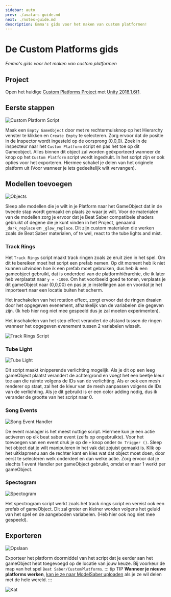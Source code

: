 ```yaml
---
sidebar: auto
prev: ./avatars-guide.md
next: ./notes-guide.md
description: Emma's gids voor het maken van custom platformen!
---
```


# De Custom Platforms gids
_Emma's gids voor het maken van custom platformen_

## Project
Open het huidige [Custom Platforms Project](https://github.com/affederaffe/CustomPlatformsUnityProject/releases/) met [Unity 2018.1.6f1](https://download.unity3d.com/download_unity/57cc34175ccf/Windows64EditorInstaller/UnitySetup64-2018.1.6f1.exe).

## Eerste stappen
![Custom Platform Script](~@images/models/platforms/CustomPlatformScript.png)

Maak een `Empty GameObject` door met re rechtermuisknop op het Hierarchy venster te klikken en `Create Empty` te selecteren. Zorg ervoor dat de positie in de Inspector wordt ingesteld op de oorsprong (0,0,0). Zoek in de inspecteur naar het `Custom Platform` script en pas het toe op dit Gameobject. Alles binnen dit object zal worden geëxporteerd wanneer de knop op het `Custom Platform` script wordt ingedrukt. In het script zijn er ook opties voor het exporteren. Hiermee schakel je delen van het originele platform uit (Voor wanneer je iets gedeeltelijk wilt vervangen).

## Modellen toevoegen
![Objects](~@images/models/platforms/Objects.png)

Sleep alle modellen die je wilt in je Platform naar het GameObject dat in de tweede stap wordt gemaakt en plaats ze waar je wilt. Voor de materialen van de modellen zorg je ervoor dat je Beat Saber compatibele shaders gebruikt of degene die je kunt vinden in het Project, genaamd `_dark_replace` en `_glow_replace`. Dit zijn custom materialen die werken zoals de Beat Saber materialen, of te wel, react to the tube lights and mist.

### Track Rings
Het `Track Rings` script maakt track ringen zoals ze eruit zien in het spel. Om dit te bereiken moet het script een prefab nemen. Op dit moment heb ik niet kunnen uitvinden hoe ik een prefab moet gebruiken, dus heb ik een gameobject gebruikt, dat is onderdeel van de platformhiërarchie, die ik later heb verplaatst naar `y = -1000`. Om het voorbeeld goed te tonen, verplaats je dit gameObject naar (0,0,00) en pas je je instellingen aan en voordat je het importeert naar een locatie buiten het scherm.

Het inschakelen van het rotation effect, zorgt ervoor dat de ringen draaien door het opgegeven evenement, afhankelijk van de variabelen die gegeven zijn. (Ik heb hier nog niet mee gespeeld dus je zal moeten experimenten).

Het inschakelen van het step effect verandert de afstand tussen de ringen wanneer het opgegeven evenement tussen 2 variabelen wisselt.

![Track Rings Script](~@images/models/platforms/TrackRingsScript.png)

### Tube Light
![Tube Light](~@images/models/platforms/TubeLightScript.png)

Dit script maakt knipperende verlichting mogelijk. Als je dit op een leeg gameObject plaatst verandert de achtergrond en voegt het een beetje kleur toe aan die ruimte volgens de IDs van de verlichting. Als er ook een mesh renderer op staat, zal het de kleur van de mesh aanpassen volgens de IDs van de verlichting. Als je dit gebruikt is er een color adding nodig, dus ik verander de grootte van het script naar 0.

### Song Events
![Song Event Handler](~@images/models/platforms/SongEventHandler.png)

De event manager is het meest nuttige script. Hiermee kun je een actie activeren op elk beat saber event (zelfs op ongebruikte). Voor het toevoegen van een event druk je op de `+` knop onder `On Trigger ()`. Sleep het object dat je wilt manipuleren in het vak dat zojuist gemaakt is. Klik op het uitklapmenu aan de rechter kant en kies wat dat object moet doen, door eerst te selecteren welk onderdeel en dan welke actie. Zorg ervoor dat je slechts 1 event Handler per gameObject gebruikt, omdat er maar 1 werkt per gameObject.

### Spectogram
![Spectogram](~@images/models/platforms/Spectogram.png)

Het spectrogram script werkt zoals het track rings script en vereist ook een prefab of gameObject. Dit zal groter en kleiner worden volgens het geluid van het spel en de aangeboden variabelen. (Heb hier ook nog niet mee gespeeld).

## Exporteren

![Opslaan](~@images/models/platforms/Save.png)

Exporteer het platform doormiddel van het script dat je eerder aan het gameObject hebt toegevoegd op de locatie van jouw keuze. Bij voorkeur de map van het spel `Beat Saber/CustomPlatforms`. ::: tip TIP **Wanneer je nieuwe platforms werken**, [kan je ze naar ModelSaber uploaden](https://modelsaber.com) als je ze wil delen met de hele wereld. :::

![Kat](~@images/models/platforms/Cat.png)
